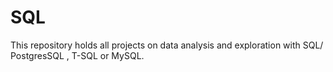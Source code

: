 # SQL

This repository holds all projects on data analysis and exploration with SQL/ PostgresSQL , T-SQL or MySQL.
